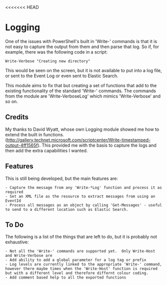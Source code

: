 <<<<<<< HEAD
# Logging

One of the issues with PowerShell's built in 'Write-' commands is that it is not easy to capture the output from them and then parse that log.  So if, for example, there was the following code in a script:

    Write-Verbose "Creating new directory"

This would be seen on the screen, but it is not available to put into a log file, or sent to the Event Log or even sent to Elastic Search.

This module aims to fix that but creating a set of functions that add to the existing functionality of the standard 'Write-' commands.  The commands from the module are 'Write-VerboseLog' which mimics 'Write-Verbose' and so on.

## Credits

My thanks to David Wyatt, whose own Logging module showed me how to extend the built in functions. (http://gallery.technet.microsoft.com/scriptcenter/Write-timestamped-output-4ff1565f).  This provided me with the basis to capture the logs and then add the extra capabilities I wanted.

## Features

This is still being developed, but the main features are:

    - Capture the message from any 'Write-*Log' function and process it as required
    - Set an XML file as the resource to extract messages from using an EventId
    - Process all messages as an object by calling 'Get-Messages' - useful to send to a different location such as Elastic Search.

## To Do

The following is a list of the things that are left to do, but it is probably not exhaustive:

    - Not all the 'Write-' commands are supported yet.  Only Write-Host and Write-Verbose are
    - Add ability to add a global parameter for a log tag or prefix
    - Log levels are currently linked to the appropriate 'Write-' command, however there maybe times when the 'Write-Host' function is required but with a different level and therefore differnt colour coding.
    - Add comment based help to all the exported functions



